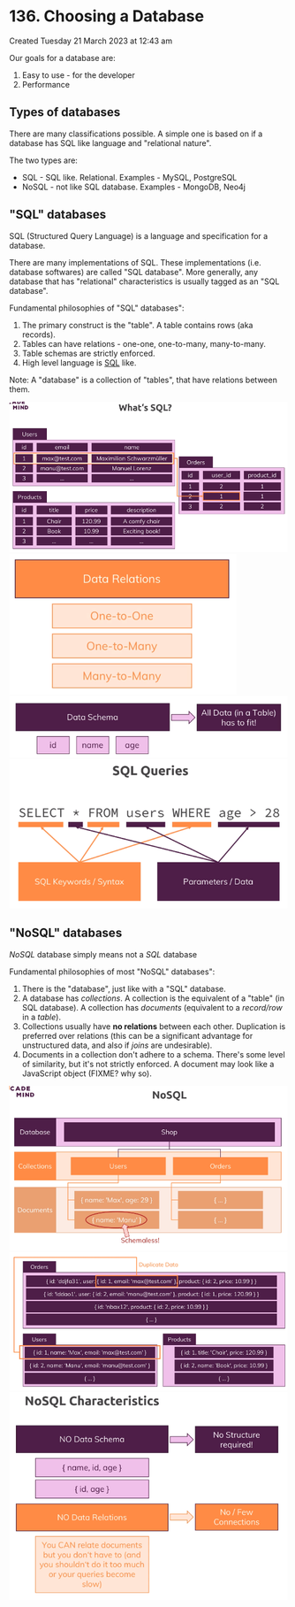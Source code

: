 # 136. Choosing a Database
Created Tuesday 21 March 2023 at 12:43 am

Our goals for a database are:
1. Easy to use - for the developer
2. Performance

## Types of databases
There are many classifications possible. A simple one is based on if a database has SQL like language and "relational nature".

The two types are:
- SQL - SQL like. Relational. Examples - MySQL, PostgreSQL
- NoSQL - not like SQL database. Examples - MongoDB, Neo4j


## "SQL" databases
SQL (Structured Query Language) is a language and specification for a database.

There are many implementations of SQL. These implementations (i.e. database softwares) are called "SQL database". More generally, any database that has "relational" characteristics is usually tagged as an "SQL database".

Fundamental philosophies of "SQL" databases":
1. The primary construct is the "table". A table contains rows (aka records).
2. Tables can have relations - one-one, one-to-many, many-to-many.
3. Table schemas are strictly enforced.
4. High level language is [SQL](https://en.wikipedia.org/wiki/SQL) like.

Note: A "database" is a collection of "tables", that have relations between them.

![](/assets/136_Choosing_a_Database-image-1.png)
![](/assets/136_Choosing_a_Database-image-2.png)
![](/assets/136_Choosing_a_Database-image-3.png)
![](/assets/136_Choosing_a_Database-image-4.png)


## "NoSQL" databases
*NoSQL* database simply means not a *SQL* database

Fundamental philosophies of most "NoSQL" databases":
1. There is the "database", just like with a "SQL" database.
2. A database has *collections*. A collection is the equivalent of a "table" (in SQL database). A collection has *documents* (equivalent to a *record/row* in a *table*).
3. Collections usually have **no relations** between each other. Duplication is preferred over relations (this can be a significant advantage for unstructured data, and also if *joins* are undesirable).
4. Documents in a collection don't adhere to a schema. There's some level of similarity, but it's not strictly enforced. A document may look like a JavaScript object (FIXME? why so).

![](/assets/136_Choosing_a_Database-image-5.png)
![](/assets/136_Choosing_a_Database-image-6.png)
![](/assets/136_Choosing_a_Database-image-7.png)
